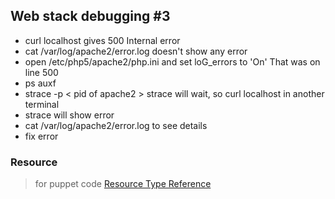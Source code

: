 ## Web stack debugging #3

* curl localhost gives 500 Internal error
* cat /var/log/apache2/error.log doesn't show any error
* open /etc/php5/apache2/php.ini and set loG_errors to 'On' That was on line 500
* ps auxf
* strace -p < pid of apache2 > strace will wait, so curl localhost in another terminal
* strace will show error
* cat /var/log/apache2/error.log to see details
* fix error

### Resource
> for puppet code [Resource Type Reference](https://puppet.com/docs/puppet/5.5/type.html)